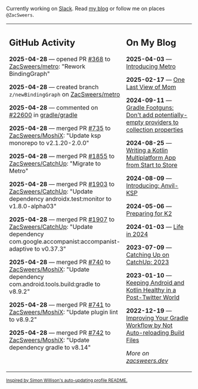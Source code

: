 Currently working on [Slack](https://slack.com/). Read [my blog](https://zacsweers.dev/) or follow me on places `@ZacSweers`.

<table><tr><td valign="top" width="60%">

## GitHub Activity
<!-- githubActivity starts -->
**2025-04-28** — opened PR [#368](https://github.com/ZacSweers/metro/pull/368) to [ZacSweers/metro](https://github.com/ZacSweers/metro): "Rework BindingGraph"

**2025-04-28** — created branch `z/newBindingGraph` on [ZacSweers/metro](https://github.com/ZacSweers/metro)

**2025-04-28** — commented on [#22600](https://github.com/gradle/gradle/issues/22600#issuecomment-2836812375) in [gradle/gradle](https://github.com/gradle/gradle)

**2025-04-28** — merged PR [#735](https://github.com/ZacSweers/MoshiX/pull/735) to [ZacSweers/MoshiX](https://github.com/ZacSweers/MoshiX): "Update ksp monorepo to v2.1.20-2.0.0"

**2025-04-28** — merged PR [#1855](https://github.com/ZacSweers/CatchUp/pull/1855) to [ZacSweers/CatchUp](https://github.com/ZacSweers/CatchUp): "Migrate to Metro"

**2025-04-28** — merged PR [#1903](https://github.com/ZacSweers/CatchUp/pull/1903) to [ZacSweers/CatchUp](https://github.com/ZacSweers/CatchUp): "Update dependency androidx.test:monitor to v1.8.0-alpha03"

**2025-04-28** — merged PR [#1907](https://github.com/ZacSweers/CatchUp/pull/1907) to [ZacSweers/CatchUp](https://github.com/ZacSweers/CatchUp): "Update dependency com.google.accompanist:accompanist-adaptive to v0.37.3"

**2025-04-28** — merged PR [#740](https://github.com/ZacSweers/MoshiX/pull/740) to [ZacSweers/MoshiX](https://github.com/ZacSweers/MoshiX): "Update dependency com.android.tools.build:gradle to v8.9.2"

**2025-04-28** — merged PR [#741](https://github.com/ZacSweers/MoshiX/pull/741) to [ZacSweers/MoshiX](https://github.com/ZacSweers/MoshiX): "Update plugin lint to v8.9.2"

**2025-04-28** — merged PR [#742](https://github.com/ZacSweers/MoshiX/pull/742) to [ZacSweers/MoshiX](https://github.com/ZacSweers/MoshiX): "Update dependency gradle to v8.14"
<!-- githubActivity ends -->
</td><td valign="top" width="40%">

## On My Blog
<!-- blog starts -->
**2025-04-03** — [Introducing Metro](https://www.zacsweers.dev/introducing-metro/)

**2025-02-17** — [One Last View of Mom](https://www.zacsweers.dev/one-last-view-of-mom/)

**2024-09-11** — [Gradle Footguns: Don't add potentially-empty providers to collection properties](https://www.zacsweers.dev/gradle-footgun-adding-empty-providers-to-collection-properties/)

**2024-08-25** — [Writing a Kotlin Multiplatform App from Start to Store](https://www.zacsweers.dev/writing-a-kotlin-multiplatform-app-from-start-to-store/)

**2024-08-09** — [Introducing: Anvil-KSP](https://www.zacsweers.dev/introducing-anvil-ksp/)

**2024-05-06** — [Preparing for K2](https://www.zacsweers.dev/preparing-for-k2/)

**2024-01-03** — [Life in 2024](https://www.zacsweers.dev/life-in-2024/)

**2023-07-09** — [Catching Up on CatchUp: 2023](https://www.zacsweers.dev/catching-up-on-catchup-2023/)

**2023-01-10** — [Keeping Android and Kotlin Healthy in a Post-Twitter World](https://www.zacsweers.dev/keeping-android-healthy/)

**2022-12-19** — [Improving Your Gradle Workflow by Not Auto-reloading Build Files](https://www.zacsweers.dev/improving-your-workflow-by-not-auto-reloading-build-files/)
<!-- blog ends -->
_More on [zacsweers.dev](https://zacsweers.dev/)_
</td></tr></table>

<sub><a href="https://simonwillison.net/2020/Jul/10/self-updating-profile-readme/">Inspired by Simon Willison's auto-updating profile README.</a></sub>